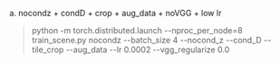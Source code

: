 a. nocondz + condD + crop + aug_data + noVGG + low lr

>python -m torch.distributed.launch --nproc_per_node=8 train_scene.py nocondz --batch_size 4 --nocond_z --cond_D --tile_crop --aug_data --lr 0.0002 --vgg_regularize 0.0